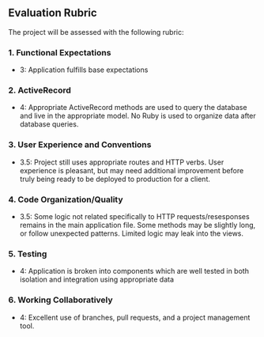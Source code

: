 ## Evaluation Rubric

The project will be assessed with the following rubric:

### 1. Functional Expectations

* 3: Application fulfills base expectations

### 2. ActiveRecord

* 4: Appropriate ActiveRecord methods are used to query the database and live in the appropriate model. No Ruby is used to organize data after database queries.

### 3. User Experience and Conventions

* 3.5: Project still uses appropriate routes and HTTP verbs. User experience is pleasant, but may need additional improvement before truly being ready to be deployed to production for a client.

### 4. Code Organization/Quality

* 3.5: Some logic not related specifically to HTTP requests/resesponses remains in the main application file. Some methods may be slightly long, or follow unexpected patterns. Limited logic may leak into the views.

### 5. Testing

* 4: Application is broken into components which are well tested in both isolation and integration using appropriate data

### 6. Working Collaboratively

* 4: Excellent use of branches, pull requests, and a project management tool.
